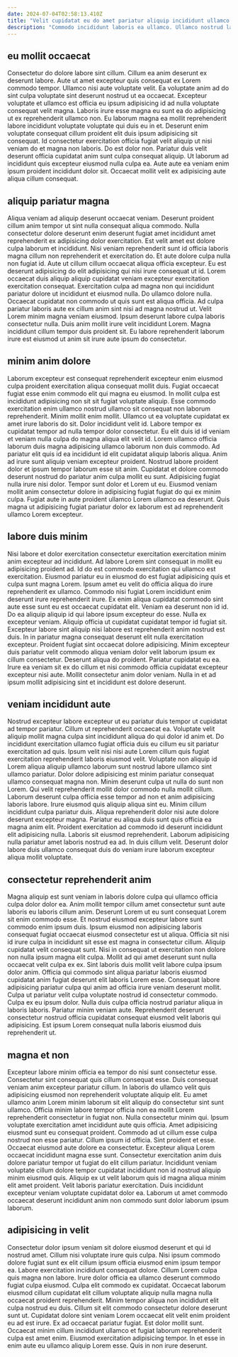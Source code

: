 ```yaml
---
date: 2024-07-04T02:58:13.410Z
title: "Velit cupidatat eu do amet pariatur aliquip incididunt ullamco exercitation est pariatur culpa Lorem."
description: "Commodo incididunt laboris ea ullamco. Ullamco nostrud laborum aliquip aute mollit anim do sunt ipsum adipisicing proident aute irure est."
---
```



## eu mollit occaecat

Consectetur do dolore labore sint cillum. Cillum ea anim deserunt ex deserunt labore. Aute ut amet excepteur quis consequat ex Lorem commodo tempor. Ullamco nisi aute voluptate velit. Ea voluptate anim ad do sint culpa voluptate sint deserunt nostrud ut ea occaecat.
Excepteur voluptate et ullamco est officia eu ipsum adipisicing id ad nulla voluptate consequat velit magna. Laboris irure esse magna eu sunt ea do adipisicing ut ex reprehenderit ullamco non. Eu laborum magna ea mollit reprehenderit labore incididunt voluptate voluptate qui duis eu in et. Deserunt enim voluptate consequat cillum proident elit duis ipsum adipisicing sit consequat.
Id consectetur exercitation officia fugiat velit aliquip ut nisi veniam do et magna non laboris. Do est dolor non. Pariatur duis velit deserunt officia cupidatat anim sunt culpa consequat aliquip. Ut laborum ad incididunt quis excepteur eiusmod nulla culpa ea. Aute aute ea veniam enim ipsum proident incididunt dolor sit. Occaecat mollit velit ex adipisicing aute aliqua cillum consequat.

## aliquip pariatur magna

Aliqua veniam ad aliquip deserunt occaecat veniam. Deserunt proident cillum anim tempor ut sint nulla consequat aliqua commodo. Nulla consectetur dolore deserunt enim deserunt fugiat amet incididunt amet reprehenderit ex adipisicing dolor exercitation. Est velit amet est dolore culpa laborum et incididunt. Nisi veniam reprehenderit sunt id officia laboris magna cillum non reprehenderit et exercitation do. Et aute dolore culpa nulla non fugiat id. Aute ut cillum cillum occaecat aliqua officia excepteur. Eu est deserunt adipisicing do elit adipisicing qui nisi irure consequat ut id.
Lorem occaecat duis aliquip aliquip cupidatat veniam excepteur exercitation exercitation consequat. Exercitation culpa ad magna non qui incididunt pariatur dolore ut incididunt et eiusmod nulla. Do ullamco dolore nulla. Occaecat cupidatat non commodo ut quis sunt est aliqua officia.
Ad culpa pariatur laboris aute ex cillum anim sint nisi ad magna nostrud ut. Velit Lorem minim magna veniam eiusmod. Ipsum deserunt labore culpa laboris consectetur nulla. Duis anim mollit irure velit incididunt Lorem. Magna incididunt cillum tempor duis proident sit. Eu labore reprehenderit laborum irure est eiusmod ut anim sit irure aute ipsum do consectetur.

## minim anim dolore

Laborum excepteur est consequat reprehenderit excepteur enim eiusmod culpa proident exercitation aliqua consequat mollit duis. Fugiat occaecat fugiat esse enim commodo elit qui magna eu eiusmod. In mollit culpa est incididunt adipisicing non sit sit fugiat voluptate aliquip. Esse commodo exercitation enim ullamco nostrud ullamco sit consequat non laborum reprehenderit. Minim mollit enim mollit. Ullamco ut ea voluptate cupidatat ex amet irure laboris do sit. Dolor incididunt velit id. Labore tempor ex cupidatat tempor ad nulla tempor dolor consectetur.
Eu elit duis id id veniam et veniam nulla culpa do magna aliqua elit velit id. Lorem ullamco officia laborum duis magna adipisicing ullamco laborum non duis commodo. Ad pariatur elit quis id ea incididunt id elit cupidatat aliquip laboris aliqua. Anim ad irure sunt aliquip veniam excepteur proident. Nostrud labore proident dolor et ipsum tempor laborum esse sit anim. Cupidatat et dolore commodo deserunt nostrud do pariatur anim culpa mollit eu sunt.
Adipisicing fugiat nulla irure nisi dolor. Tempor sunt dolor et Lorem ut eu. Eiusmod veniam mollit anim consectetur dolore in adipisicing fugiat fugiat do qui ex minim culpa. Fugiat aute in aute proident ullamco Lorem ullamco ea deserunt. Quis magna ut adipisicing fugiat pariatur dolor ex laborum est ad reprehenderit ullamco Lorem excepteur.

## labore duis minim

Nisi labore et dolor exercitation consectetur exercitation exercitation minim anim excepteur ad incididunt. Ad labore Lorem sint consequat in mollit eu adipisicing proident ad. Id do est commodo exercitation qui ullamco est exercitation. Eiusmod pariatur eu in eiusmod do est fugiat adipisicing quis et culpa sunt magna Lorem. Ipsum amet eu velit do officia aliqua do irure reprehenderit ex ullamco. Commodo nisi fugiat Lorem incididunt enim deserunt irure reprehenderit irure. Ex enim aliqua cupidatat commodo sint aute esse sunt eu est occaecat cupidatat elit.
Veniam ea deserunt non id id. Do ea aliquip aliquip id qui labore ipsum excepteur do esse. Nulla ex excepteur veniam. Aliquip officia ut cupidatat cupidatat tempor id fugiat sit. Excepteur labore sint aliquip nisi labore est reprehenderit anim nostrud est duis. In in pariatur magna consequat deserunt elit nulla exercitation excepteur. Proident fugiat sint occaecat dolore adipisicing.
Minim excepteur duis pariatur velit commodo aliqua veniam dolor velit laborum ipsum ex cillum consectetur. Deserunt aliqua do proident. Pariatur cupidatat eu ea. Irure ea veniam sit ex do cillum et nisi commodo officia cupidatat excepteur excepteur nisi aute. Mollit consectetur anim dolor veniam. Nulla in et ad ipsum mollit adipisicing sint et incididunt est dolore deserunt.

## veniam incididunt aute

Nostrud excepteur labore excepteur ut eu pariatur duis tempor ut cupidatat ad tempor pariatur. Cillum ut reprehenderit occaecat ea. Voluptate velit aliquip mollit magna culpa sint incididunt aliqua do qui dolor id anim et. Do incididunt exercitation ullamco fugiat officia duis eu cillum eu sit pariatur exercitation ad quis. Ipsum velit nisi nisi aute Lorem cillum quis fugiat exercitation reprehenderit laboris eiusmod velit. Voluptate non aliquip id Lorem aliqua aliquip ullamco laborum sunt nostrud labore ullamco sint ullamco pariatur. Dolor dolore adipisicing est minim pariatur consequat ullamco consequat magna non.
Minim deserunt culpa ut nulla do sunt non Lorem. Qui velit reprehenderit mollit dolor commodo nulla mollit cillum. Laborum deserunt culpa officia esse tempor ad non et anim adipisicing laboris labore. Irure eiusmod quis aliquip aliqua sint eu. Minim cillum incididunt culpa pariatur duis. Aliqua reprehenderit dolor nisi aute dolore deserunt excepteur magna. Pariatur eu aliqua duis sunt quis officia ea magna anim elit.
Proident exercitation ad commodo id deserunt incididunt elit adipisicing nulla. Laboris sit eiusmod reprehenderit. Laborum adipisicing nulla pariatur amet laboris nostrud ea ad. In duis cillum velit. Deserunt dolor labore duis ullamco consequat duis do veniam irure laborum excepteur aliqua mollit voluptate.

## consectetur reprehenderit anim

Magna aliquip est sunt veniam in laboris dolore culpa qui ullamco officia culpa dolor dolor ea. Anim mollit tempor cillum amet consectetur sunt aute laboris eu laboris cillum anim. Deserunt Lorem ut eu sunt consequat Lorem sit enim commodo esse. Et nostrud eiusmod excepteur labore sunt commodo enim ipsum duis. Ipsum eiusmod non adipisicing laboris consequat fugiat occaecat eiusmod consectetur est ut aliqua. Officia sit nisi id irure culpa in incididunt sit esse est magna in consectetur cillum. Aliquip cupidatat velit consequat sunt. Nisi in consequat ut exercitation non dolore non nulla ipsum magna elit culpa.
Mollit ad qui amet deserunt sunt nulla occaecat velit culpa ex ex. Sint laboris duis mollit velit labore culpa ipsum dolor anim. Officia qui commodo sint aliqua pariatur laboris eiusmod cupidatat anim fugiat deserunt elit laboris Lorem esse. Consequat labore adipisicing pariatur culpa qui anim ad officia irure veniam deserunt mollit. Culpa ut pariatur velit culpa voluptate nostrud id consectetur commodo. Culpa ex eu ipsum dolor.
Nulla duis culpa officia nostrud pariatur aliqua in laboris laboris. Pariatur minim veniam aute. Reprehenderit deserunt consectetur nostrud officia cupidatat consequat eiusmod velit laboris qui adipisicing. Est ipsum Lorem consequat nulla laboris eiusmod duis reprehenderit ut.

## magna et non

Excepteur labore minim officia ea tempor do nisi sunt consectetur esse. Consectetur sint consequat quis cillum consequat esse. Duis consequat veniam anim excepteur pariatur cillum. In laboris do ullamco velit quis adipisicing eiusmod non reprehenderit voluptate aliquip elit. Eu amet ullamco anim Lorem minim laborum sit elit aliquip do consectetur sint sunt ullamco. Officia minim labore tempor officia non ea mollit Lorem reprehenderit consectetur in fugiat non. Nulla consectetur minim qui.
Ipsum voluptate exercitation amet incididunt aute quis officia. Amet adipisicing eiusmod sunt eu consequat proident. Commodo ad ut cillum esse culpa nostrud non esse pariatur. Cillum ipsum id officia. Sint proident et esse.
Occaecat eiusmod aute dolore ea consectetur. Excepteur aliqua Lorem occaecat incididunt magna esse sunt. Consectetur exercitation anim duis dolore pariatur tempor ut fugiat do elit cillum pariatur. Incididunt veniam voluptate cillum dolore tempor cupidatat incididunt non id nostrud aliquip minim eiusmod quis. Aliquip ex ut velit laborum quis id magna aliqua minim elit amet proident. Velit laboris pariatur exercitation. Duis incididunt excepteur veniam voluptate cupidatat dolor ea. Laborum ut amet commodo occaecat deserunt incididunt anim non commodo sunt dolor laborum ipsum laborum.

## adipisicing in velit

Consectetur dolor ipsum veniam sit dolore eiusmod deserunt et qui id nostrud amet. Cillum nisi voluptate irure quis culpa. Nisi ipsum commodo dolore fugiat sunt ex elit cillum ipsum officia eiusmod enim ipsum tempor ea. Labore exercitation incididunt consequat dolore.
Cillum Lorem culpa quis magna non labore. Irure dolor officia ea ullamco deserunt commodo fugiat culpa eiusmod. Culpa elit commodo ex cupidatat. Occaecat laborum eiusmod cillum cupidatat elit cillum voluptate aliquip nulla magna nulla occaecat proident reprehenderit. Minim tempor aliqua non incididunt elit culpa nostrud eu duis. Cillum sit elit commodo consectetur dolore deserunt sunt ut. Cupidatat dolore sint veniam Lorem occaecat elit velit enim proident eu ad est irure.
Ex ad occaecat pariatur fugiat. Est dolor mollit sunt. Occaecat minim cillum incididunt ullamco et fugiat laborum reprehenderit culpa est amet enim. Eiusmod exercitation adipisicing tempor. In et esse in enim aute eu ullamco aliquip Lorem esse. Quis in non irure deserunt.

